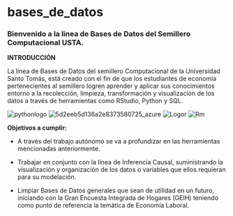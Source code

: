 # bases_de_datos
### Bienvenido a la linea de Bases de Datos del Semillero Computacional USTA.


**INTRODUCCIÓN**

La línea de Bases de Datos del semillero Computacional de la Universidad Santo Tomás, está creado con el fin de que los estudiantes de economía pertenecientes al semillero logren aprender y aplicar sus conocimientos entorno a la recolección, limpieza, transformación y visualización de los datos a través de herramientas como RStudio, Python y SQL.

![pythonlogo](https://user-images.githubusercontent.com/69270562/115967355-e3c2bd80-a4f7-11eb-90dd-5e67779605c7.png)
![5d2eeb5d136a2e8373580725_azure](https://user-images.githubusercontent.com/69270562/115967362-e7eedb00-a4f7-11eb-9d22-e7e445310ed3.png)
![Logor](https://user-images.githubusercontent.com/69270562/115967365-e9b89e80-a4f7-11eb-8e7d-16f37513f105.png)
![Rm](https://user-images.githubusercontent.com/69270562/115967367-eb826200-a4f7-11eb-836e-28b0f4baa570.png)

**Objetivos a cumplir:**

- A través del trabajo autónomo se va a profundizar en las herramientas mencionadas anteriormente.

- Trabajar en conjunto con la línea de Inferencia Causal, suministrando la visualización y organización de los datos o variables que ellos requieran para su modelación.

- Limpiar Bases de Datos generales que sean de utilidad en un futuro, iniciando con la Gran Encuesta Integrada de Hogares (GEIH) teniendo como punto de referencia la temática de Economía Laboral.
